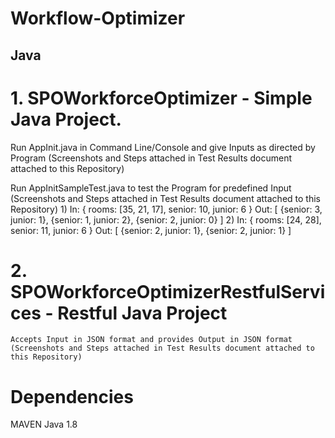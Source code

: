 # Workflow-Optimizer

## Java

# 1. SPOWorkforceOptimizer - Simple Java Project.
Run AppInit.java in Command Line/Console and give Inputs as directed by Program (Screenshots and Steps attached in Test             Results document attached to this Repository)

Run AppInitSampleTest.java to test the Program for predefined Input (Screenshots and Steps attached in Test                         Results document attached to this Repository)
    1)
    In: { rooms: [35, 21, 17], senior: 10, junior: 6 }
    Out: [ {senior: 3, junior: 1}, {senior: 1, junior: 2}, {senior: 2, junior: 0} ] 2)
    In: { rooms: [24, 28], senior: 11, junior: 6 }
    Out: [ {senior: 2, junior: 1}, {senior: 2, junior: 1} ]
# 2. SPOWorkforceOptimizerRestfulServices - Restful Java Project
    Accepts Input in JSON format and provides Output in JSON format
    (Screenshots and Steps attached in Test Results document attached to this Repository)
# Dependencies
MAVEN Java 1.8

